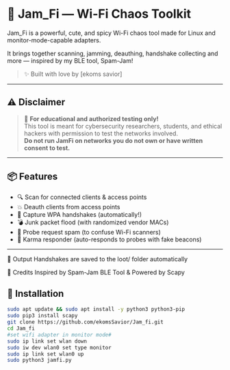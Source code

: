 # 💜 Jam_Fi — Wi-Fi Chaos Toolkit

Jam_Fi is a powerful, cute, and spicy Wi-Fi chaos tool made for Linux and monitor-mode-capable adapters. 

It brings together scanning, jamming, deauthing, handshake collecting and more — inspired by my BLE tool, Spam-Jam!

> ✨ Built with love by [ekoms savior]

---

## ⚠️ Disclaimer

> 🧠 **For educational and authorized testing only!**  
This tool is meant for cybersecurity researchers, students, and ethical hackers with permission to test the networks involved.  
**Do not run JamFi on networks you do not own or have written consent to test.**

---

## 📦 Features

- 🔍 Scan for connected clients & access points
- 💥 Deauth clients from access points
- 💾 Capture WPA handshakes (automatically!)
- 💣 Junk packet flood (with randomized vendor MACs)
- 📡 Probe request spam (to confuse Wi-Fi scanners)
- 🧲 Karma responder (auto-responds to probes with fake beacons)

---

📁 Output
Handshakes are saved to the loot/ folder automatically

💜 Credits
Inspired by Spam-Jam BLE Tool & Powered by Scapy

## 🔧 Installation


```bash
sudo apt update && sudo apt install -y python3 python3-pip
sudo pip3 install scapy
git clone https://github.com/ekomsSavior/Jam_fi.git
cd Jam_fi
#set wifi adapter in monitor mode#
sudo ip link set wlan down
sudo iw dev wlan0 set type monitor
sudo ip link set wlan0 up
sudo python3 jamfi.py

